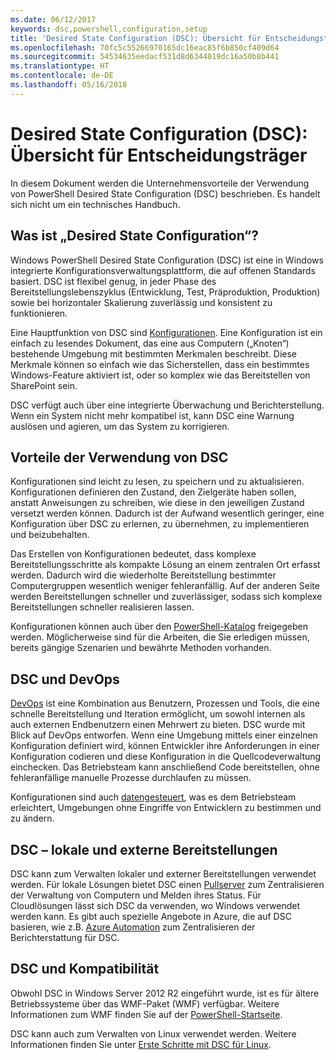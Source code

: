 ```yaml
---
ms.date: 06/12/2017
keywords: dsc,powershell,configuration,setup
title: 'Desired State Configuration (DSC): Übersicht für Entscheidungsträger'
ms.openlocfilehash: 70fc5c55266970165dc16eac85f6b850cf409d64
ms.sourcegitcommit: 54534635eedacf531d8d6344019dc16a50b8b441
ms.translationtype: HT
ms.contentlocale: de-DE
ms.lasthandoff: 05/16/2018
---
```

# <a name="desired-state-configuration-overview-for-decision-makers"></a>Desired State Configuration (DSC): Übersicht für Entscheidungsträger

In diesem Dokument werden die Unternehmensvorteile der Verwendung von PowerShell Desired State Configuration (DSC) beschrieben. Es handelt sich nicht um ein technisches Handbuch.

## <a name="what-is-desired-state-configuration"></a>Was ist „Desired State Configuration“?

Windows PowerShell Desired State Configuration (DSC) ist eine in Windows integrierte Konfigurationsverwaltungsplattform, die auf offenen Standards basiert. DSC ist flexibel genug, in jeder Phase des Bereitstellungslebenszyklus (Entwicklung, Test, Präproduktion, Produktion) sowie bei horizontaler Skalierung zuverlässig und konsistent zu funktionieren.

Eine Hauptfunktion von DSC sind [Konfigurationen](https://msdn.microsoft.com/powershell/dsc/configurations).
Eine Konfiguration ist ein einfach zu lesendes Dokument, das eine aus Computern („Knoten“) bestehende Umgebung mit bestimmten Merkmalen beschreibt.
Diese Merkmale können so einfach wie das Sicherstellen, dass ein bestimmtes Windows-Feature aktiviert ist, oder so komplex wie das Bereitstellen von SharePoint sein.

DSC verfügt auch über eine integrierte Überwachung und Berichterstellung.
Wenn ein System nicht mehr kompatibel ist, kann DSC eine Warnung auslösen und agieren, um das System zu korrigieren.

## <a name="benefits-of-using-desired-state-configuration"></a>Vorteile der Verwendung von DSC

Konfigurationen sind leicht zu lesen, zu speichern und zu aktualisieren.
Konfigurationen definieren den Zustand, den Zielgeräte haben sollen, anstatt Anweisungen zu schreiben, wie diese in den jeweiligen Zustand versetzt werden können.
Dadurch ist der Aufwand wesentlich geringer, eine Konfiguration über DSC zu erlernen, zu übernehmen, zu implementieren und beizubehalten.

Das Erstellen von Konfigurationen bedeutet, dass komplexe Bereitstellungsschritte als kompakte Lösung an einem zentralen Ort erfasst werden.
Dadurch wird die wiederholte Bereitstellung bestimmter Computergruppen wesentlich weniger fehleranfällig.
Auf der anderen Seite werden Bereitstellungen schneller und zuverlässiger, sodass sich komplexe Bereitstellungen schneller realisieren lassen.

Konfigurationen können auch über den [PowerShell-Katalog](https://powershellgallery.com) freigegeben werden. Möglicherweise sind für die Arbeiten, die Sie erledigen müssen, bereits gängige Szenarien und bewährte Methoden vorhanden.


## <a name="desired-state-configuration-and-devops"></a>DSC und DevOps

[DevOps](http://blogs.technet.com/b/ashleymcglone/archive/2015/11/20/devops-for-n00bs-ie-windows-people.aspx) ist eine Kombination aus Benutzern, Prozessen und Tools, die eine schnelle Bereitstellung und Iteration ermöglicht, um sowohl internen als auch externen Endbenutzern einen Mehrwert zu bieten.
DSC wurde mit Blick auf DevOps entworfen.
Wenn eine Umgebung mittels einer einzelnen Konfiguration definiert wird, können Entwickler ihre Anforderungen in einer Konfiguration codieren und diese Konfiguration in die Quellcodeverwaltung einchecken. Das Betriebsteam kann anschließend Code bereitstellen, ohne fehleranfällige manuelle Prozesse durchlaufen zu müssen.

Konfigurationen sind auch [datengesteuert](https://msdn.microsoft.com/powershell/dsc/configdata), was es dem Betriebsteam erleichtert, Umgebungen ohne Eingriffe von Entwicklern zu bestimmen und zu ändern.

## <a name="desired-state-configuration-on--and-off-premises"></a>DSC – lokale und externe Bereitstellungen

DSC kann zum Verwalten lokaler und externer Bereitstellungen verwendet werden.
Für lokale Lösungen bietet DSC einen [Pullserver](https://msdn.microsoft.com/powershell/dsc/pullserver) zum Zentralisieren der Verwaltung von Computern und Melden ihres Status.
Für Cloudlösungen lässt sich DSC da verwenden, wo Windows verwendet werden kann.
Es gibt auch spezielle Angebote in Azure, die auf DSC basieren, wie z.B. [Azure Automation](https://azure.microsoft.com/en-us/documentation/services/automation/) zum Zentralisieren der Berichterstattung für DSC.

## <a name="dsc-and-compatibility"></a>DSC und Kompatibilität

Obwohl DSC in Windows Server 2012 R2 eingeführt wurde, ist es für ältere Betriebssysteme über das WMF-Paket (WMF) verfügbar.
Weitere Informationen zum WMF finden Sie auf der [PowerShell-Startseite](https://msdn.microsoft.com/en-us/powershell/).

DSC kann auch zum Verwalten von Linux verwendet werden. Weitere Informationen finden Sie unter [Erste Schritte mit DSC für Linux](https://msdn.microsoft.com/en-us/powershell/dsc/lnxgettingstarted).